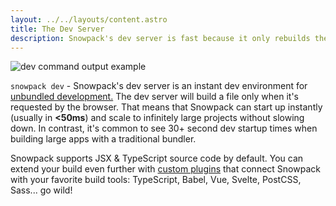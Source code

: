 ```yaml
---
layout: ../../layouts/content.astro
title: The Dev Server
description: Snowpack's dev server is fast because it only rebuilds the files you change. Powered by ESM (ES modules).
---
```


![dev command output example](/img/snowpack-dev-startup-2.png)

`snowpack dev` - Snowpack's dev server is an instant dev environment for [unbundled development.](/concepts/how-snowpack-works) The dev server will build a file only when it's requested by the browser. That means that Snowpack can start up instantly (usually in **\<50ms**) and scale to infinitely large projects without slowing down. In contrast, it's common to see 30+ second dev startup times when building large apps with a traditional bundler.

Snowpack supports JSX & TypeScript source code by default. You can extend your build even further with [custom plugins](/plugins) that connect Snowpack with your favorite build tools: TypeScript, Babel, Vue, Svelte, PostCSS, Sass... go wild!
